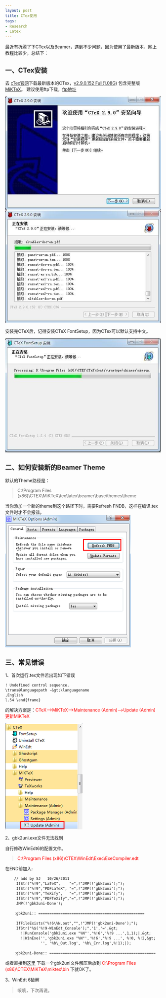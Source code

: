 ```yaml
---
layout: post
title: CTex使用
tags:
- Research
- Latex
---
```


最近有折腾了下CTex以及Beamer，遇到不少问题，因为使用了最新版本，网上教程比较少，总结下：

## 一、CTex安装

去 [cTex官网](http://www.ctex.org/CTeXDownload)下载最新版本的CTex，[v2.9.0.152 Full(1.08G)](ftp://ftp.ctex.org/pub/tex/systems/ctex/2.9/CTeX_2.9.0.152_Full.exe)  包含完整版 [MiKTeX](http://www.ctex.org/MiKTeX)。
建议使用ftp下载，[ftp地址](ftp://ftp.ctex.org/pub/tex/systems/ctex/2.9/CTeX_2.9.0.152_Full.exe)

![cTex1](/assets/uploads/2011/10/ctex1.jpg)  
![cTex2](/assets/uploads/2011/10/ctex2.jpg)  

安装完CTeX后，记得安装CTeX FontSetup，因为CTex可以默认支持中文。

![cTex3](/assets/uploads/2011/10/ctex3.jpg)


## 二、如何安装新的Beamer Theme

默认的Theme路径是：
> C:\Program Files (x86)\CTEX\MiKTeX\tex\latex\beamer\base\themes\theme  


当你添加一个新的theme到这个路径下时，需要Refresh FNDB，这样在编译.tex文件时才不会报错。
![cTex4](/assets/uploads/2011/10/image14.png)

## 三、常见错误
1、首次运行.tex文件若出现如下错误

	! Undefined control sequence.
	\trans@languagepath -&gt;\languagename
	,English
	l.54 \end{frame}


的解决方案是：<font color="#ff0000">CTeX—&gt;MiKTeX—&gt;Maintenance (Admin)—&gt;Update (Admin) 更新MiKTeX</font>


![cTex5](/assets/uploads/2011/10/image13.png)  

2、gbk2uni.exe文件无法找到

自行修改WinEdt6的配置文件。
> <font color="#ff0000">C:\Program Files (x86)\CTEX\WinEdt\Exec\ExeCompiler.edt </font>

在END前加入:  

		// add by SJ   10/26/2011  
		 IfStr("%!9","LaTeX",    "=",!"JMP(!'gbk2uni');");
		 IfStr("%!9","PDFLaTeX", "=",!"JMP(!'gbk2uni');");
		 IfStr("%!9","TeXify",   "=",!"JMP(!'gbk2uni');");
		 IfStr("%!9","PDFTeXify","=",!"JMP(!'gbk2uni');");
		 JMP(!'gbk2uni-Done');
		
		:gbk2uni:: ================================================
		
		 IfFileExists("%!6\%N.out","",!"JMP(!'gbk2uni-Done');");
		 IfStr("%$('%!9-WinEdt_Console');",'1','=',&gt;
		   !|RunConsole('gbk2uni.exe "%N"','%!6','%!9 ...',1,1);|,&gt;
		   !|WinExe('','gbk2uni.exe "%N"','%!6','%!9 ...', %!0, %!2,&gt;
		            '', '%b\_Out.log', '%b\_Err.log',%!1);|);
		
		:gbk2uni-Done:: ================================================ 

或者直接到[这里](http://www.hooklee.com/tex/gbk2uni.zip) 下载一个gbk2uni文件解压后放到 <font color="#ff0000">C:\Program Files (x86)\CTEX\MiKTeX\miktex\bin </font><font color="#333333">下就OK了。</font>

3、WinEdt 6破解

> 咳咳，下次再说。

